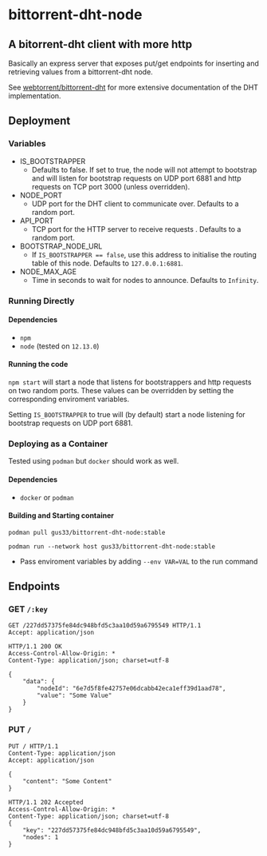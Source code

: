 # bittorrent-dht-node

## A bitorrent-dht client with more http

Basically an express server that exposes put/get endpoints for inserting and retrieving values from a bittorrent-dht node.

See [webtorrent/bittorrent-dht](https://github.com/webtorrent/bittorrent-dht) for more extensive documentation of the DHT implementation.

## Deployment

### Variables

-   IS_BOOTSTRAPPER
    -   Defaults to false. If set to true, the node will not attempt to bootstrap and will listen for bootstrap requests on UDP port 6881 and http requests on TCP port 3000 (unless overridden).
-   NODE_PORT
    -   UDP port for the DHT client to communicate over. Defaults to a random port.
-   API_PORT
    -   TCP port for the HTTP server to receive requests . Defaults to a random port.
-   BOOTSTRAP_NODE_URL
    -   If `IS_BOOTSTRAPPER == false`, use this address to initialise the routing table of this node. Defaults to `127.0.0.1:6881`.
-   NODE_MAX_AGE
    -   Time in seconds to wait for nodes to announce. Defaults to `Infinity`.

### Running Directly

#### Dependencies

-   `npm`
-   `node` (tested on `12.13.0`)

#### Running the code

`npm start` will start a node that listens for bootstrappers and http requests on two random ports. These values can be overridden by setting the corresponding enviroment variables.

Setting `IS_BOOTSTRAPPER` to true will (by default) start a node listening for bootstrap requests on UDP port 6881.

### Deploying as a Container

Tested using `podman` but `docker` should work as well.

#### Dependencies

-   `docker` or `podman`

#### Building and Starting container

`podman pull gus33/bittorrent-dht-node:stable`

`podman run --network host gus33/bittorrent-dht-node:stable`

-   Pass enviroment variables by adding `--env VAR=VAL` to the run command

## Endpoints

### GET `/:key`

```
GET /227dd57375fe84dc948bfd5c3aa10d59a6795549 HTTP/1.1
Accept: application/json

HTTP/1.1 200 OK
Access-Control-Allow-Origin: *
Content-Type: application/json; charset=utf-8

{
    "data": {
        "nodeId": "6e7d5f8fe42757e06dcabb42eca1eff39d1aad78",
        "value": "Some Value"
    }
}
```

### PUT `/`

```
PUT / HTTP/1.1
Content-Type: application/json
Accept: application/json

{
	"content": "Some Content"
}

HTTP/1.1 202 Accepted
Access-Control-Allow-Origin: *
Content-Type: application/json; charset=utf-8
{
    "key": "227dd57375fe84dc948bfd5c3aa10d59a6795549",
    "nodes": 1
}
```

